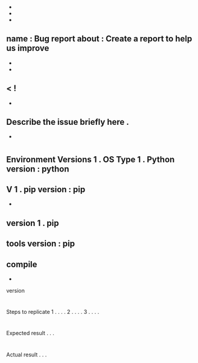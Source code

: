 -
-
-
name
:
Bug
report
about
:
Create
a
report
to
help
us
improve
-
-
-
<
!
-
-
Describe
the
issue
briefly
here
.
-
-
>
#
#
#
#
Environment
Versions
1
.
OS
Type
1
.
Python
version
:
python
-
V
1
.
pip
version
:
pip
-
-
version
1
.
pip
-
tools
version
:
pip
-
compile
-
-
version
#
#
#
#
Steps
to
replicate
1
.
.
.
.
2
.
.
.
.
3
.
.
.
.
#
#
#
#
Expected
result
.
.
.
#
#
#
#
Actual
result
.
.
.
